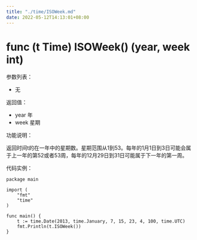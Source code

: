 ```yaml
---
title: "./time/ISOWeek.md"
date: 2022-05-12T14:13:01+08:00
---
```

# func (t Time) ISOWeek() (year, week int)

参数列表：

- 无

返回值：

- year 年
- week 星期

功能说明：

返回时间t的在一年中的星期数。星期范围从1到53。每年的1月1日到3日可能会属于上一年的第52或者53周，每年的12月29日到31日可能属于下一年的第一周。

代码实例：

	package main
	
	import (
	    "fmt"
	    "time"
	)
	
	func main() {
	    t := time.Date(2013, time.January, 7, 15, 23, 4, 100, time.UTC)
	    fmt.Println(t.ISOWeek())
	}